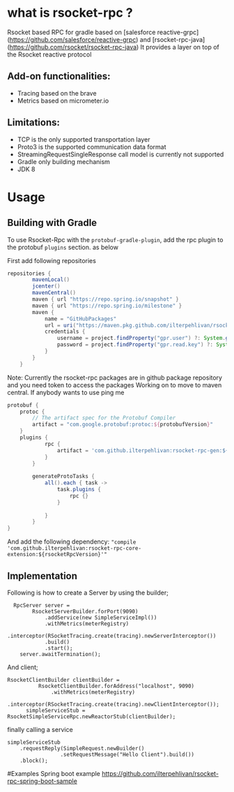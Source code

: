 # what is rsocket-rpc ?
Rsocket based RPC for gradle based on [salesforce reactive-grpc] (https://github.com/salesforce/reactive-grpc) and [rsocket-rpc-java] (https://github.com/rsocket/rsocket-rpc-java)
It provides a layer on top of the Rsocket reactive protocol

## Add-on functionalities:
* Tracing based on the brave
* Metrics based on micrometer.io

## Limitations:
* TCP is the only supported transportation layer
* Proto3 is the supported communication data format
* StreamingRequestSingleResponse call model is currently not supported
* Gradle only building mechanism
* JDK 8

# Usage

## Building with Gradle

To use Rsocket-Rpc with the `protobuf-gradle-plugin`, add the rpc plugin to the protobuf `plugins` section. as below

First add following repositories
```groovy
repositories {
        mavenLocal()
        jcenter()
        mavenCentral()
        maven { url "https://repo.spring.io/snapshot" }
        maven { url "https://repo.spring.io/milestone" }
        maven {
            name = "GitHubPackages"
            url = uri("https://maven.pkg.github.com/ilterpehlivan/rsocket-rpc")
            credentials {
                username = project.findProperty("gpr.user") ?: System.getenv("GPR_USER")
                password = project.findProperty("gpr.read.key") ?: System.getenv("GPR_API_KEY")
            }
        }
    }
```

Note: Currently the rsocket-rpc packages are in github package repository and you need token to access the packages
Working on to move to maven central. If anybody wants to use ping me

```groovy
protobuf {
    protoc {
        // The artifact spec for the Protobuf Compiler
        artifact = "com.google.protobuf:protoc:${protobufVersion}"
    }
    plugins {
            rpc {
                artifact = 'com.github.ilterpehlivan:rsocket-rpc-gen:${rsocketRpcVersion}'
            }
        }
    
        generateProtoTasks {
            all().each { task ->
                task.plugins {
                    rpc {}
                }
    
            }
        }
}
```

And add the following dependency: `"compile 'com.github.ilterpehlivan:rsocket-rpc-core-extension:${rsocketRpcVersion}'"`


## Implementation

Following is how to create a Server by using the builder;

```
  RpcServer server =
        RsocketServerBuilder.forPort(9090)
            .addService(new SimpleServiceImpl())
            .withMetrics(meterRegistry)
            .interceptor(RSocketTracing.create(tracing).newServerInterceptor())
            .build()
            .start();
    server.awaitTermination();
```

And client;

```
RsocketClientBuilder clientBuilder =
          RsocketClientBuilder.forAddress("localhost", 9090)
              .withMetrics(meterRegistry)
              .interceptor(RSocketTracing.create(tracing).newClientInterceptor());
      simpleServiceStub = RsocketSimpleServiceRpc.newReactorStub(clientBuilder);
```

finally calling a service

```
simpleServiceStub
    .requestReply(SimpleRequest.newBuilder()
                 .setRequestMessage("Hello Client").build())
    .block();
```

#Examples
Spring boot example
https://github.com/ilterpehlivan/rsocket-rpc-spring-boot-sample

